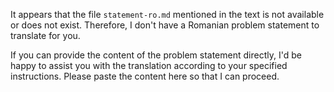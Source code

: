 It appears that the file `statement-ro.md` mentioned in the text is not available or does not exist. Therefore, I don't have a Romanian problem statement to translate for you.

If you can provide the content of the problem statement directly, I'd be happy to assist you with the translation according to your specified instructions. Please paste the content here so that I can proceed.